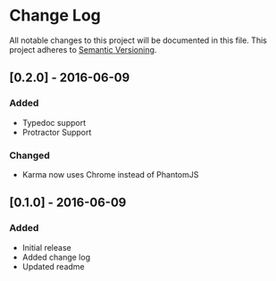 # Change Log
All notable changes to this project will be documented in this file.
This project adheres to [Semantic Versioning](http://semver.org).

## [0.2.0] - 2016-06-09
### Added
- Typedoc support
- Protractor Support

### Changed
- Karma now uses Chrome instead of PhantomJS

## [0.1.0] - 2016-06-09
### Added
- Initial release
- Added change log
- Updated readme
